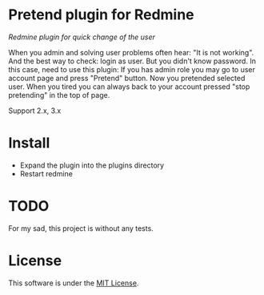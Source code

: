 Pretend plugin for Redmine
===============

*Redmine plugin for quick change of the user*

When you admin and solving user problems often hear: "It is not working". And the best way to check: login as user.
But you didn't know password.
In this case, need to use this plugin:
If you has admin role you may go to user account page and press "Pretend" button. 
Now you pretended selected user.
When you tired you can always back to your account pressed  "stop pretending" in the top of page.

Support 2.x, 3.x

Install
=======

* Expand the plugin into the plugins directory
* Restart redmine

TODO
========
For my sad, this project is without any tests.

License
=======
This software is under the [MIT License](http://www.opensource.org/licenses/MIT).

